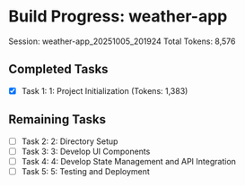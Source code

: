 # Build Progress: weather-app
Session: weather-app_20251005_201924
Total Tokens: 8,576

## Completed Tasks
- [x] Task 1: 1: Project Initialization (Tokens: 1,383)

## Remaining Tasks
- [ ] Task 2: 2: Directory Setup
- [ ] Task 3: 3: Develop UI Components
- [ ] Task 4: 4: Develop State Management and API Integration
- [ ] Task 5: 5: Testing and Deployment
